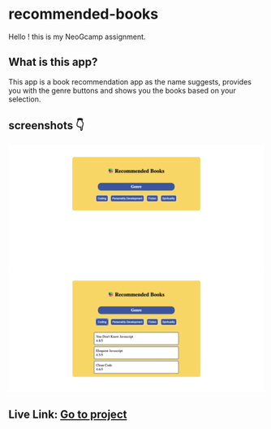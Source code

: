 # recommended-books

Hello ! this is my NeoGcamp assignment. 

## What is this app?

This app is a book recommendation app as the name suggests, provides you with the genre buttons and shows you the books based on your selection. 

## screenshots 👇

![app-screenshot-1](src/ss1.png)
![app-screenshot-2](src/ss2.png)

## Live Link: [Go to project](https://recommended-books.netlify.app)
